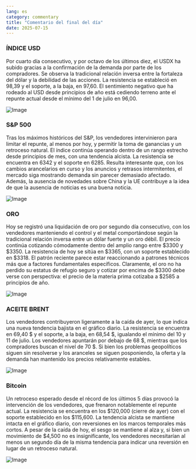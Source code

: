 ```yaml
---
lang: es
category: commentary
title: "Comentario del final del día"
date: 2025-07-15
---
```


### ÍNDICE USD

Por cuarto día consecutivo, y por octavo de los últimos diez, el USDX ha subido gracias a la confirmación de la demanda por parte de los compradores. Se observa la tradicional relación inversa entre la fortaleza del dólar y la debilidad de las acciones. La resistencia se estableció en 98,39 y el soporte, a la baja, en 97,60. El sentimiento negativo que ha rodeado al USD desde principios de año está cediendo terreno ante el repunte actual desde el mínimo del 1 de julio en 96,00.

![Image](https://markleighedu.github.io/img/Jul-2025/15-Jul-2025/usdindex.jpg)

### S&P 500

Tras los máximos históricos del S&P, los vendedores intervinieron para limitar el repunte, al menos por hoy, y permitir la toma de ganancias y un retroceso natural. El índice continúa operando dentro de un rango estrecho desde principios de mes, con una tendencia alcista. La resistencia se encuentra en 6342 y el soporte en 6285. Resulta interesante que, con los cambios arancelarios en curso y los anuncios y retrasos intermitentes, el mercado siga mostrando demanda sin parecer demasiado afectado. Además, la ausencia de novedades sobre China y la UE contribuye a la idea de que la ausencia de noticias es una buena noticia.

![Image](https://markleighedu.github.io/img/Jul-2025/15-Jul-2025/sp500.jpg)

### ORO

Hoy se registró una liquidación de oro por segundo día consecutivo, con los vendedores manteniendo el control y el metal comportándose según la tradicional relación inversa entre un dólar fuerte y un oro débil. El precio continúa cotizando cómodamente dentro del amplio rango entre $3300 y $3350. La resistencia de hoy se sitúa en $3365, con un soporte establecido en $3318. El patrón reciente parece estar reaccionando a patrones técnicos más que a factores fundamentales específicos. Claramente, el oro no ha perdido su estatus de refugio seguro y cotizar por encima de $3300 debe verse con perspectiva: el precio de la materia prima cotizaba a $2585 a principios de año.

![Image](https://markleighedu.github.io/img/Jul-2025/15-Jul-2025/gold.jpg)

### ACEITE BRENT

Los vendedores contribuyeron ligeramente a la caída de ayer, lo que indica una nueva tendencia bajista en el gráfico diario. La resistencia se encuentra en 69,40 $ y el soporte, a la baja, en 68,54 $, igualando el mínimo del 10 y 11 de julio. Los vendedores apuntarán por debajo de 68 $, mientras que los compradores buscan el nivel de 70 $. Si bien los problemas geopolíticos siguen sin resolverse y los aranceles se siguen posponiendo, la oferta y la demanda han mantenido los precios relativamente estables.

![Image](https://markleighedu.github.io/img/Jul-2025/15-Jul-2025/brentoil.jpg)

### Bitcoin

Un retroceso esperado desde el récord de los últimos 5 días provocó la intervención de los vendedores, que frenaron notablemente el repunte actual. La resistencia se encuentra en los $120,000 (cierre de ayer) con el soporte establecido en los $115,600. La tendencia alcista se mantiene intacta en el gráfico diario, con reversiones en los marcos temporales más cortos. A pesar de la caída de hoy, el sesgo se mantiene al alza y, si bien un movimiento de $4,500 no es insignificante, los vendedores necesitarían al menos un segundo día de la misma tendencia para indicar una reversión en lugar de un retroceso natural.

![Image](https://markleighedu.github.io/img/Jul-2025/15-Jul-2025/bitcoin.jpg)

